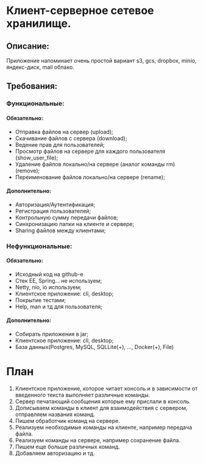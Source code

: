 # Клиент-серверное сетевое хранилище.

## Описание:

Приложение напоминает очень простой вариант s3, gcs, dropbox, minio, яндекс-диск, mail облако.

## Требования:

### Функциональные:

#### Обязательно:

- Отправка файлов на сервер (upload);
- Скачивание файлов с сервера (download);
- Ведение прав для пользователей;
- Просмотр файлов на сервере для каждого пользователя (show_user_file);
- Удаление файлов локально/на сервере (аналог команды rm) (remove);
- Переименование файлов локально/на сервере (rename);

#### Дополнительно:

- Авторизация/Аутентификация;
- Регистрация пользователей;
- Контрольную сумму передачи файлов;
- Синхронизацию папки на клиенте и сервере;
- Sharing файлов между клиентами;

### Нефункциональные:

#### Обязательно:

- Исходный код на github-е
- Стек EE, Spring... не используем;
- Netty, nio, io используем;
- Клиентское приложение: cli, desktop;
- Покрытие тестами;
- Help, man и тд для пользователя;

#### Дополнительно:

- Собирать приложения в jar;
- Клиентское приложение: cli, desktop;
- База данных(Postgres, MySQL, SQLLite(+), ..., Docker(+), File)

# План

1. Клиентское приложение, которое читает консоль и в зависимости от введенного текста выполняет различные команды.
2. Сервер печатающий сообщения которые ему прислали в консоль.
3. Дописываем команды в клиент для взаимодействия с сервером, отправляем названия команд.
4. Пишем обработчик команд на сервере.
5. Реализуем необходимые команды на клиенте, например передача файла.
6. Реализуем команды на сервере, например сохранение файла.
7. Пишем еще больше различных команд.
8. Добавляем авторизацию и тд.
